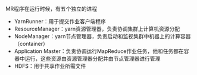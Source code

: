 MR程序在运行时候，有五个独立的进程

+ YarnRunner：用于提交作业客户端程序
+ ResourceManager：yarn资源管理器，负责协调集群上计算机资源分配
+ NodeManager：yarn节点管理器，负责启动和监视集群中机器上的计算容器（container）
+ Application Master：负责协调运行MapReduce作业任务，他和任务都在容器中运行，这些资源由资源管理器分配并由节点管理器进行管理
+ HDFS：用于共享作业所需文件



